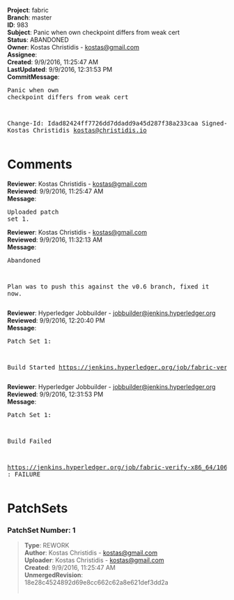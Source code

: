 <strong>Project</strong>: fabric<br><strong>Branch</strong>: master<br><strong>ID</strong>: 983<br><strong>Subject</strong>: Panic when own checkpoint differs from weak cert<br><strong>Status</strong>: ABANDONED<br><strong>Owner</strong>: Kostas Christidis - kostas@gmail.com<br><strong>Assignee</strong>:<br><strong>Created</strong>: 9/9/2016, 11:25:47 AM<br><strong>LastUpdated</strong>: 9/9/2016, 12:31:53 PM<br><strong>CommitMessage</strong>:<br><pre>Panic when own checkpoint differs from weak cert

Change-Id: Idad82424ff7726dd7ddadd9a45d287f38a233caa
Signed-off-by: Kostas Christidis <kostas@christidis.io>
</pre><h1>Comments</h1><strong>Reviewer</strong>: Kostas Christidis - kostas@gmail.com<br><strong>Reviewed</strong>: 9/9/2016, 11:25:47 AM<br><strong>Message</strong>: <pre>Uploaded patch set 1.</pre><strong>Reviewer</strong>: Kostas Christidis - kostas@gmail.com<br><strong>Reviewed</strong>: 9/9/2016, 11:32:13 AM<br><strong>Message</strong>: <pre>Abandoned

Plan was to push this against the v0.6 branch, fixed it now.</pre><strong>Reviewer</strong>: Hyperledger Jobbuilder - jobbuilder@jenkins.hyperledger.org<br><strong>Reviewed</strong>: 9/9/2016, 12:20:40 PM<br><strong>Message</strong>: <pre>Patch Set 1:

Build Started https://jenkins.hyperledger.org/job/fabric-verify-x86_64/1061/</pre><strong>Reviewer</strong>: Hyperledger Jobbuilder - jobbuilder@jenkins.hyperledger.org<br><strong>Reviewed</strong>: 9/9/2016, 12:31:53 PM<br><strong>Message</strong>: <pre>Patch Set 1:

Build Failed 

https://jenkins.hyperledger.org/job/fabric-verify-x86_64/1061/ : FAILURE</pre><h1>PatchSets</h1><h3>PatchSet Number: 1</h3><blockquote><strong>Type</strong>: REWORK<br><strong>Author</strong>: Kostas Christidis - kostas@gmail.com<br><strong>Uploader</strong>: Kostas Christidis - kostas@gmail.com<br><strong>Created</strong>: 9/9/2016, 11:25:47 AM<br><strong>UnmergedRevision</strong>: 18e28c4524892d69e8cc662c62a8e621def3dd2a<br><br></blockquote>
